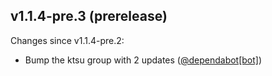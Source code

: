 ## v1.1.4-pre.3 (prerelease)

Changes since v1.1.4-pre.2:

- Bump the ktsu group with 2 updates ([@dependabot[bot]](https://github.com/dependabot[bot]))
